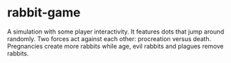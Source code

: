 # rabbit-game
A simulation with some player interactivity. It features dots that jump around randomly. Two forces act against each other: procreation versus death. Pregnancies create more rabbits while age, evil rabbits and plagues remove rabbits. 
